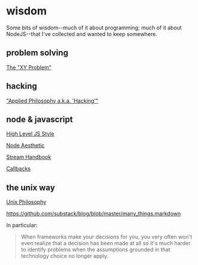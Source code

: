 # wisdom

Some bits of wisdom--much of it about programming; much of it about NodeJS--that
I've collected and wanted to keep somewhere.


## problem solving

[The "XY Problem"](http://www.perlmonks.org/?node_id=542341)


## hacking

["Applied Philosophy a.k.a. 'Hacking'"](http://feross.org/applied-philosophy-a-k-a-hacking/)

## node & javascript

[High Level JS Style](https://gist.github.com/dominictarr/2401787)

[Node Aesthetic](https://github.com/substack/blog/blob/master/node_aesthetic.markdown)

[Stream Handbook](https://github.com/substack/stream-handbook)

[Callbacks](http://callbackhell.com)


## the unix way

[Unix Philosophy](https://en.wikipedia.org/wiki/Unix_philosophy)

https://github.com/substack/blog/blob/master/many_things.markdown

In particular:

> When frameworks make your decisions for you, you very often won't even realize
> that a decision has been made at all so it's much harder to identify problems
> when the assumptions grounded in that technology choice no longer apply.

